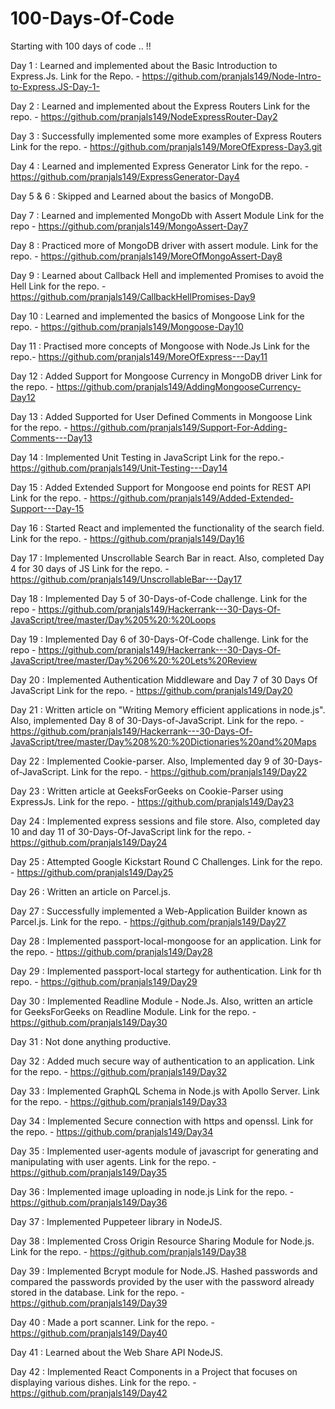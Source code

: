 # 100-Days-Of-Code
Starting with 100 days of code .. !!

Day 1 : Learned and implemented about the Basic Introduction to Express.Js.
        Link for the Repo. - https://github.com/pranjals149/Node-Intro-to-Express.JS-Day-1-
        
Day 2 : Learned and implemented about the Express Routers
        Link for the repo. - https://github.com/pranjals149/NodeExpressRouter-Day2
        
Day 3 : Successfully implemented some more examples of Express Routers
        Link for the repo. - https://github.com/pranjals149/MoreOfExpress-Day3.git
        
Day 4 : Learned and implemented Express Generator
        Link for the repo. - https://github.com/pranjals149/ExpressGenerator-Day4
        
Day 5 & 6 : Skipped and Learned about the basics of MongoDB.

Day 7 : Learned and implemented MongoDb with Assert Module
        Link for the repo - https://github.com/pranjals149/MongoAssert-Day7
        
Day 8 : Practiced more of MongoDB driver with assert module.
        Link for the repo. - https://github.com/pranjals149/MoreOfMongoAssert-Day8
        
Day 9 : Learned about Callback Hell and implemented Promises to avoid the Hell
        Link for the repo. - https://github.com/pranjals149/CallbackHellPromises-Day9
        
Day 10 : Learned and implemented the basics of Mongoose
        Link for the repo. - https://github.com/pranjals149/Mongoose-Day10
        
Day 11 : Practised more concepts of Mongoose with Node.Js
        Link for the repo.- https://github.com/pranjals149/MoreOfExpress---Day11
        
Day 12 : Added Support for Mongoose Currency in MongoDB driver
        Link for the repo. - https://github.com/pranjals149/AddingMongooseCurrency-Day12
        
Day 13 : Added Supported for User Defined Comments in Mongoose
        Link for the repo. - https://github.com/pranjals149/Support-For-Adding-Comments---Day13
        
Day 14 : Implemented Unit Testing in JavaScript
        Link for the repo.- https://github.com/pranjals149/Unit-Testing---Day14
        
Day 15 : Added Extended Support for Mongoose end points for REST API
        Link for the repo. - https://github.com/pranjals149/Added-Extended-Support---Day-15
        
Day 16 : Started React and implemented the functionality of the search field.
        Link for the repo. - https://github.com/pranjals149/Day16
        
Day 17 : Implemented Unscrollable Search Bar in react. Also, completed Day 4 for 30 days of JS
        Link for the repo. - https://github.com/pranjals149/UnscrollableBar---Day17
        
Day 18 : Implemented Day 5 of 30-Days-of-Code challenge.
        Link for the repo - https://github.com/pranjals149/Hackerrank---30-Days-Of-JavaScript/tree/master/Day%205%20:%20Loops
        
Day 19 : Implemented Day 6 of 30-Days-Of-Code challenge.
        Link for the repo - https://github.com/pranjals149/Hackerrank---30-Days-Of-JavaScript/tree/master/Day%206%20:%20Lets%20Review

Day 20 : Implemented Authentication Middleware and Day 7 of 30 Days Of JavaScript
        Link for the repo. - https://github.com/pranjals149/Day20
        
Day 21 : Written article on "Writing Memory efficient applications in node.js". Also, implemented Day 8 of 30-Days-of-JavaScript.
        Link for the repo. - https://github.com/pranjals149/Hackerrank---30-Days-Of-JavaScript/tree/master/Day%208%20:%20Dictionaries%20and%20Maps
        
Day 22 : Implemented Cookie-parser. Also, Implemented day 9 of 30-Days-of-JavaScript.
        Link for the repo. - https://github.com/pranjals149/Day22
        
Day 23 : Written article at GeeksForGeeks on Cookie-Parser using ExpressJs. 
        Link for the repo. - https://github.com/pranjals149/Day23
        
Day 24 : Implemented express sessions and file store. Also, completed day 10 and day 11 of 30-Days-Of-JavaScript
        link for the repo. - https://github.com/pranjals149/Day24
        
Day 25 : Attempted Google Kickstart Round C Challenges.
        Link for the repo. - https://github.com/pranjals149/Day25
        
Day 26 : Written an article on Parcel.js.

Day 27 : Successfully implemented a Web-Application Builder known as Parcel.js.
        Link for the repo. - https://github.com/pranjals149/Day27
    
Day 28 : Implemented passport-local-mongoose for an application.
        Link for the repo. - https://github.com/pranjals149/Day28
        
Day 29 : Implemented passport-local startegy for authentication.
        Link for th repo. - https://github.com/pranjals149/Day29
        
Day 30 : Implemented Readline Module - Node.Js. Also, written an article for GeeksForGeeks on Readline Module.
        Link for the repo. - https://github.com/pranjals149/Day30
        
Day 31 : Not done anything productive.

Day 32 : Added much secure way of authentication to an application.
        Link for the repo. - https://github.com/pranjals149/Day32
        
Day 33 : Implemented GraphQL Schema in Node.js with Apollo Server.
        Link for the repo. - https://github.com/pranjals149/Day33
        
Day 34 : Implemented Secure connection with https and openssl.
        Link for the repo. - https://github.com/pranjals149/Day34
        
Day 35 : Implemented user-agents module of javascript for generating and manipulating with user agents.
        Link for the repo. - https://github.com/pranjals149/Day35
        
Day 36 : Implemented image uploading in node.js
        Link for the repo. - https://github.com/pranjals149/Day36
        
Day 37 : Implemented Puppeteer library in NodeJS.

Day 38 : Implemented Cross Origin Resource Sharing Module for Node.js.
        Link for the repo. - https://github.com/pranjals149/Day38
        
Day 39 : Implemented Bcrypt module for Node.JS. Hashed passwords and compared the passwords provided by the user with the password already stored in the database.
        Link for the repo. - https://github.com/pranjals149/Day39
        
Day 40 : Made a port scanner.
        Link for the repo. - https://github.com/pranjals149/Day40
        
Day 41 : Learned about the Web Share API NodeJS.

Day 42 : Implemented React Components in a Project that focuses on displaying various dishes.
        Link for the repo. - https://github.com/pranjals149/Day42
